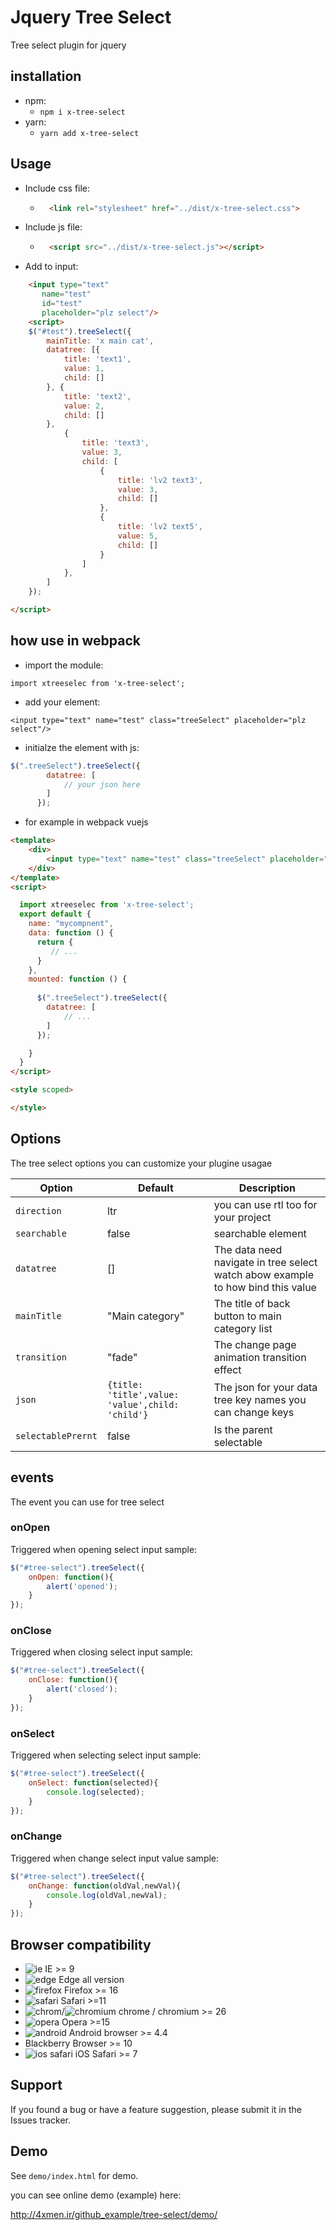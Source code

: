 # Jquery Tree Select

Tree select plugin for jquery

## installation

+ npm:
    + `npm i x-tree-select`
+ yarn:
    + `yarn add x-tree-select`

## Usage

+ Include css file:
    + ```html
        <link rel="stylesheet" href="../dist/x-tree-select.css">
      ```

+ Include js file:
    + ```html
        <script src="../dist/x-tree-select.js"></script>
      ```

+ Add to input:
```html
    <input type="text"
       name="test"
       id="test"
       placeholder="plz select"/>
    <script>
    $("#test").treeSelect({
        mainTitle: 'x main cat',
        datatree: [{
            title: 'text1',
            value: 1,
            child: []
        }, {
            title: 'text2',
            value: 2,
            child: []
        },
            {
                title: 'text3',
                value: 3,
                child: [
                    {
                        title: 'lv2 text3',
                        value: 3,
                        child: []
                    },
                    {
                        title: 'lv2 text5',
                        value: 5,
                        child: []
                    }
                ]
            },
        ]
    });

</script>
```

## how use in webpack
+ import the module: 

``import xtreeselec from 'x-tree-select';``
+ add your element:

``<input type="text" name="test" class="treeSelect" placeholder="plz select"/>``

+ initialze the element with js:
```javascript
$(".treeSelect").treeSelect({
        datatree: [
            // your json here
        ]
      });
```

+ for example in webpack vuejs
```html
<template>
    <div>
        <input type="text" name="test" class="treeSelect" placeholder="plz select"/>
    </div>
</template>
<script>

  import xtreeselec from 'x-tree-select';
  export default {
    name: "mycompnent",
    data: function () {
      return {
         // ... 
      }
    },
    mounted: function () {
      
      $(".treeSelect").treeSelect({
        datatree: [
            // ...
        ]
      });

    }
  }
</script>

<style scoped>

</style>
```

## Options
The tree select options you can customize your plugine usagae

| Option | Default | Description |
| ------ | ------ | ------ | 
| `direction`| ltr | you can use rtl too for your project|
| `searchable`| false | searchable element |
| `datatree`| []| The data need navigate in tree select watch abow example to how bind this value|
|`mainTitle`| "Main category"| The title of back button to main category list |
|`transition`| "fade"| The change page animation transition effect |
|`json`| `{title: 'title',value: 'value',child: 'child'}`| The json for your data tree key names you can change keys|
| `selectablePrernt`| false | Is the parent selectable |

## events
The event you can use for tree select

### onOpen
 Triggered when opening select input
 sample:
 ```javascript
 $("#tree-select").treeSelect({
     onOpen: function(){
         alert('opened');
     }
 });
```  
### onClose
 Triggered when closing select input
 sample:
 ```javascript
 $("#tree-select").treeSelect({
     onClose: function(){
         alert('closed');
     }
 });
```  
          
### onSelect
 Triggered when selecting select input
 sample:
 ```javascript
 $("#tree-select").treeSelect({
     onSelect: function(selected){
         console.log(selected);
     }
 });
```  

### onChange
 Triggered when change select input value
 sample:
 ```javascript
 $("#tree-select").treeSelect({
     onChange: function(oldVal,newVal){
         console.log(oldVal,newVal);
     }
 });
```  
          
## Browser compatibility
- ![ie](https://cdnjs.cloudflare.com/ajax/libs/browser-logos/46.1.0/archive/internet-explorer_9-11/internet-explorer_9-11_16x16.png) IE >= 9
- ![edge](https://cdnjs.cloudflare.com/ajax/libs/browser-logos/46.1.0/edge/edge_16x16.png) Edge all version
- ![firefox](https://cdnjs.cloudflare.com/ajax/libs/browser-logos/46.1.0/firefox/firefox_16x16.png) Firefox >= 16
- ![safari](https://cdnjs.cloudflare.com/ajax/libs/browser-logos/46.1.0/archive/safari_1-7/safari_1-7_16x16.png) Safari >=11
- ![chrom](https://cdnjs.cloudflare.com/ajax/libs/browser-logos/46.1.0/chrome/chrome_16x16.png)/![chromium](https://cdnjs.cloudflare.com/ajax/libs/browser-logos/46.1.0/chromium/chromium_16x16.png) chrome / chromium >= 26 
- ![opera](https://cdnjs.cloudflare.com/ajax/libs/browser-logos/46.1.0/opera/opera_16x16.png) Opera >=15
- ![android](https://cdnjs.cloudflare.com/ajax/libs/browser-logos/46.1.0/archive/android/android_16x16.png) Android browser >= 4.4
- Blackberry Browser >=  10
- ![ios safari](https://cdnjs.cloudflare.com/ajax/libs/browser-logos/46.1.0/archive/safari-ios_1-6/safari-ios_1-6_16x16.png) iOS Safari >= 7

## Support
If you found a bug or have a feature suggestion, please submit it in the Issues tracker.

## Demo
See `demo/index.html` for demo.

you can see online demo (example) here:

http://4xmen.ir/github_example/tree-select/demo/
